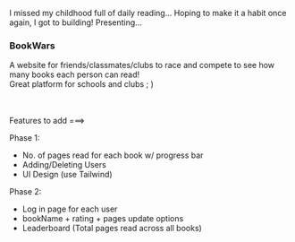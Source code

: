 I missed my childhood full of daily reading...
Hoping to make it a habit once again, I got to building! Presenting...

<h3>BookWars</h3>
A website for friends/classmates/clubs to race and compete to see how many books each person can read!<br>
Great platform for schools and clubs ; )

<br><br>
Features to add ===> 

Phase 1:
- No. of pages read for each book w/ progress bar
- Adding/Deleting Users
- UI Design (use Tailwind)

Phase 2:
- Log in page for each user
- bookName + rating + pages update options
- Leaderboard (Total pages read across all books)
